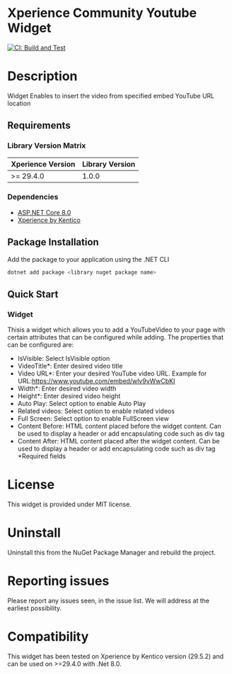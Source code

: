 # Xperience Community Youtube Widget

[![CI: Build and Test](https://github.com/rbt-cms/xperience-community-youtubevideo-widget/actions/workflows/ci.yml/badge.svg)](https://github.com/rbt-cms/xperience-community-youtubevideo-widget/actions/workflows/ci.yml)

# Description
Widget Enables to insert the video from specified embed YouTube URL location

## Requirements

### Library Version Matrix

| Xperience Version | Library Version |
| ----------------- | --------------- |
| >= 29.4.0         | 1.0.0           |

### Dependencies


- [ASP.NET Core 8.0](https://dotnet.microsoft.com/en-us/download)
- [Xperience by Kentico](https://docs.kentico.com)


## Package Installation

Add the package to your application using the .NET CLI

```powershell
dotnet add package <library nuget package name>
```

## Quick Start

### Widget
Thisis a widget which allows you to add a YouTubeVideo to your page with certain attributes that can be configured while adding. The properties that can be configured are:

- IsVisible: Select IsVisible option
- VideoTitle*: Enter desired video title
- Video URL*: Enter your desired YouTube video URL. Example for URL:https://www.youtube.com/embed/wlv9vWwCbKI
- Width*: Enter desired video width
- Height*: Enter desired video height
- Auto Play: Select option to enable Auto Play
- Related videos: Select option to enable related videos
- Full Screen: Select option to enable FullScreen view
- Content Before: HTML content placed before the widget content. Can be used to display a header or add encapsulating code such as div tag
- Content After: HTML content placed after the widget content. Can be used to display a header or add encapsulating code such as div tag
*Required fields

# License

This widget is provided under MIT license.

# Uninstall

Uninstall this from the NuGet Package Manager and rebuild the project.

# Reporting issues

Please report any issues seen, in the issue list. We will address at the earliest possibility.

# Compatibility

This widget has been tested on Xperience by Kentico version (29.5.2) and can be used on >=29.4.0 with .Net 8.0. 


